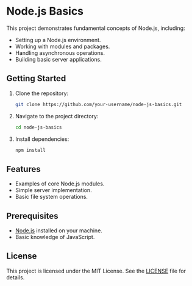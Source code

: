 # Node.js Basics

This project demonstrates fundamental concepts of Node.js, including:

- Setting up a Node.js environment.
- Working with modules and packages.
- Handling asynchronous operations.
- Building basic server applications.

## Getting Started

1. Clone the repository:
   ```bash
   git clone https://github.com/your-username/node-js-basics.git
   ```
2. Navigate to the project directory:
   ```bash
   cd node-js-basics
   ```
3. Install dependencies:
   ```bash
   npm install
   ```

## Features

- Examples of core Node.js modules.
- Simple server implementation.
- Basic file system operations.

## Prerequisites

- [Node.js](https://nodejs.org/) installed on your machine.
- Basic knowledge of JavaScript.

## License

This project is licensed under the MIT License. See the [LICENSE](LICENSE) file for details.
